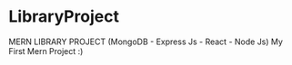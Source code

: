 # LibraryProject
MERN LIBRARY PROJECT (MongoDB - Express Js - React - Node Js)
 My First Mern Project :)